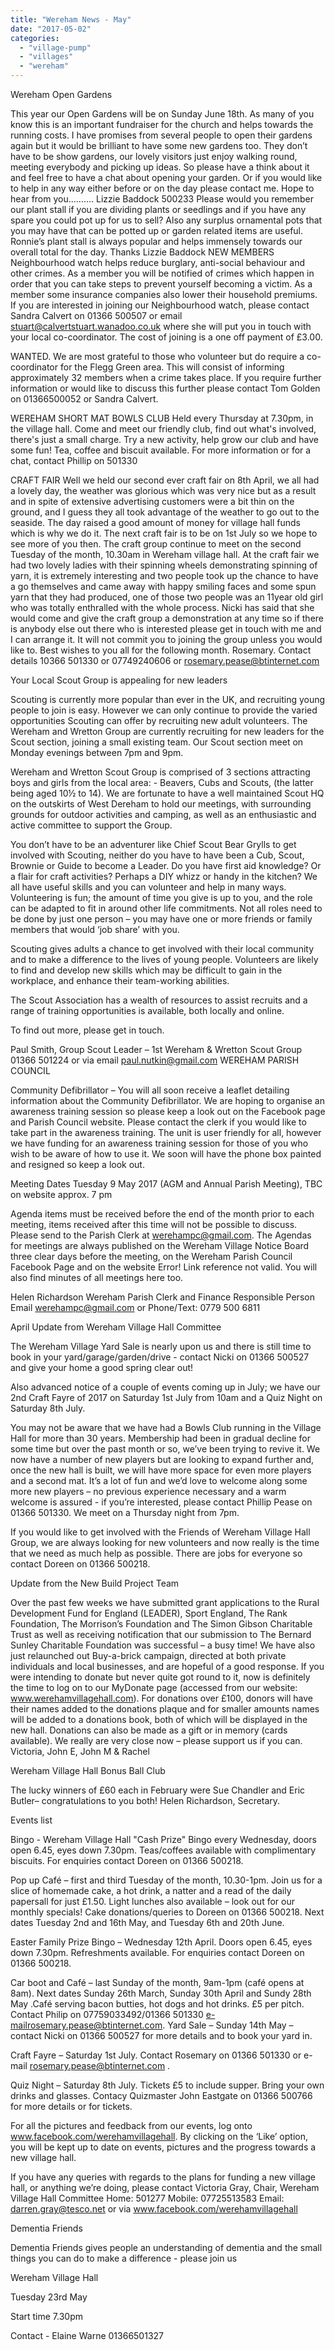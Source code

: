 ```yaml
---
title: "Wereham News - May"
date: "2017-05-02"
categories: 
  - "village-pump"
  - "villages"
  - "wereham"
---
```


Wereham Open Gardens

This year our Open Gardens will be on Sunday June 18th. As many of you know this is an important fundraiser for the church and helps towards the running costs. I have promises from several people to open their gardens again but it would be brilliant to have some new gardens too. They don’t have to be show gardens, our lovely visitors just enjoy walking round, meeting everybody and picking up ideas. So please have a think about it and feel free to have a chat about opening your garden. Or if you would like to help in any way either before or on the day please contact me. Hope to hear from you.......... Lizzie Baddock 500233 Please would you remember our plant stall if you are dividing plants or seedlings and if you have any spare you could pot up for us to sell? Also any surplus ornamental pots that you may have that can be potted up or garden related items are useful. Ronnie’s plant stall is always popular and helps immensely towards our overall total for the day. Thanks Lizzie Baddock NEW MEMBERS Neighbourhood watch helps reduce burglary, anti-social behaviour and other crimes. As a member you will be notified of crimes which happen in order that you can take steps to prevent yourself becoming a victim. As a member some insurance companies also lower their household premiums. If you are interested in joining our Neighbourhood watch, please contact Sandra Calvert on 01366 500507 or email stuart@calvertstuart.wanadoo.co.uk where she will put you in touch with your local co-coordinator. The cost of joining is a one off payment of £3.00.

WANTED. We are most grateful to those who volunteer but do require a co-coordinator for the Flegg Green area. This will consist of informing approximately 32 members when a crime takes place. If you require further information or would like to discuss this further please contact Tom Golden on 01366500052 or Sandra Calvert.

WEREHAM SHORT MAT BOWLS CLUB Held every Thursday at 7.30pm, in the village hall. Come and meet our friendly club, find out what's involved, there's just a small charge. Try a new activity, help grow our club and have some fun! Tea, coffee and biscuit available. For more information or for a chat, contact Phillip on 501330

CRAFT FAIR Well we held our second ever craft fair on 8th April, we all had a lovely day, the weather was glorious which was very nice but as a result and in spite of extensive advertising customers were a bit thin on the ground, and I guess they all took advantage of the weather to go out to the seaside. The day raised a good amount of money for village hall funds which is why we do it. The next craft fair is to be on 1st July so we hope to see more of you then. The craft group continue to meet on the second Tuesday of the month, 10.30am in Wereham village hall. At the craft fair we had two lovely ladies with their spinning wheels demonstrating spinning of yarn, it is extremely interesting and two people took up the chance to have a go themselves and came away with happy smiling faces and some spun yarn that they had produced, one of those two people was an 11year old girl who was totally enthralled with the whole process. Nicki has said that she would come and give the craft group a demonstration at any time so if there is anybody else out there who is interested please get in touch with me and I can arrange it. It will not commit you to joining the group unless you would like to. Best wishes to you all for the following month. Rosemary. Contact details 10366 501330 or 07749240606 or rosemary.pease@btinternet.com

Your Local Scout Group is appealing for new leaders

Scouting is currently more popular than ever in the UK, and recruiting young people to join is easy. However we can only continue to provide the varied opportunities Scouting can offer by recruiting new adult volunteers. The Wereham and Wretton Group are currently recruiting for new leaders for the Scout section, joining a small existing team. Our Scout section meet on Monday evenings between 7pm and 9pm.

Wereham and Wretton Scout Group is comprised of 3 sections attracting boys and girls from the local area: - Beavers, Cubs and Scouts, (the latter being aged 10½ to 14). We are fortunate to have a well maintained Scout HQ on the outskirts of West Dereham to hold our meetings, with surrounding grounds for outdoor activities and camping, as well as an enthusiastic and active committee to support the Group.

You don’t have to be an adventurer like Chief Scout Bear Grylls to get involved with Scouting, neither do you have to have been a Cub, Scout, Brownie or Guide to become a Leader. Do you have first aid knowledge? Or a flair for craft activities? Perhaps a DIY whizz or handy in the kitchen? We all have useful skills and you can volunteer and help in many ways. Volunteering is fun; the amount of time you give is up to you, and the role can be adapted to fit in around other life commitments. Not all roles need to be done by just one person – you may have one or more friends or family members that would ‘job share’ with you.

Scouting gives adults a chance to get involved with their local community and to make a difference to the lives of young people. Volunteers are likely to find and develop new skills which may be difficult to gain in the workplace, and enhance their team-working abilities.

The Scout Association has a wealth of resources to assist recruits and a range of training opportunities is available, both locally and online.

To find out more, please get in touch.

Paul Smith, Group Scout Leader – 1st Wereham & Wretton Scout Group 01366 501224 or via email paul.nutkin@gmail.com WEREHAM PARISH COUNCIL

Community Defibrillator – You will all soon receive a leaflet detailing information about the Community Defibrillator. We are hoping to organise an awareness training session so please keep a look out on the Facebook page and Parish Council website. Please contact the clerk if you would like to take part in the awareness training. The unit is user friendly for all, however we have funding for an awareness training session for those of you who wish to be aware of how to use it. We soon will have the phone box painted and resigned so keep a look out.

Meeting Dates Tuesday 9 May 2017 (AGM and Annual Parish Meeting), TBC on website approx. 7 pm

Agenda items must be received before the end of the month prior to each meeting, items received after this time will not be possible to discuss. Please send to the Parish Clerk at werehampc@gmail.com. The Agendas for meetings are always published on the Wereham Village Notice Board three clear days before the meeting, on the Wereham Parish Council Facebook Page and on the website Error! Link reference not valid. You will also find minutes of all meetings here too.

Helen Richardson Wereham Parish Clerk and Finance Responsible Person Email werehampc@gmail.com or Phone/Text: 0779 500 6811

April Update from Wereham Village Hall Committee

The Wereham Village Yard Sale is nearly upon us and there is still time to book in your yard/garage/garden/drive - contact Nicki on 01366 500527 and give your home a good spring clear out!

Also advanced notice of a couple of events coming up in July; we have our 2nd Craft Fayre of 2017 on Saturday 1st July from 10am and a Quiz Night on Saturday 8th July.

You may not be aware that we have had a Bowls Club running in the Village Hall for more than 30 years. Membership had been in gradual decline for some time but over the past month or so, we’ve been trying to revive it. We now have a number of new players but are looking to expand further and, once the new hall is built, we will have more space for even more players and a second mat. It’s a lot of fun and we’d love to welcome along some more new players – no previous experience necessary and a warm welcome is assured - if you’re interested, please contact Phillip Pease on 01366 501330. We meet on a Thursday night from 7pm.

If you would like to get involved with the Friends of Wereham Village Hall Group, we are always looking for new volunteers and now really is the time that we need as much help as possible. There are jobs for everyone so contact Doreen on 01366 500218.

Update from the New Build Project Team

Over the past few weeks we have submitted grant applications to the Rural Development Fund for England (LEADER), Sport England, The Rank Foundation, The Morrison’s Foundation and The Simon Gibson Charitable Trust as well as receiving notification that our submission to The Bernard Sunley Charitable Foundation was successful – a busy time! We have also just relaunched out Buy-a-brick campaign, directed at both private individuals and local businesses, and are hopeful of a good response. If you were intending to donate but never quite got round to it, now is definitely the time to log on to our MyDonate page (accessed from our website: www.werehamvillagehall.com). For donations over £100, donors will have their names added to the donations plaque and for smaller amounts names will be added to a donations book, both of which will be displayed in the new hall. Donations can also be made as a gift or in memory (cards available). We really are very close now – please support us if you can. Victoria, John E, John M & Rachel

Wereham Village Hall Bonus Ball Club

The lucky winners of £60 each in February were Sue Chandler and Eric Butler– congratulations to you both! Helen Richardson, Secretary.

Events list

Bingo - Wereham Village Hall "Cash Prize" Bingo every Wednesday, doors open 6.45, eyes down 7.30pm. Teas/coffees available with complimentary biscuits. For enquiries contact Doreen on 01366 500218.

Pop up Café – first and third Tuesday of the month, 10.30-1pm. Join us for a slice of homemade cake, a hot drink, a natter and a read of the daily papersall for just £1.50. Light lunches also available – look out for our monthly specials! Cake donations/queries to Doreen on 01366 500218. Next dates Tuesday 2nd and 16th May, and Tuesday 6th and 20th June.

Easter Family Prize Bingo – Wednesday 12th April. Doors open 6.45, eyes down 7.30pm. Refreshments available. For enquiries contact Doreen on 01366 500218.

Car boot and Café – last Sunday of the month, 9am-1pm (café opens at 8am). Next dates Sunday 26th March, Sunday 30th April and Sundy 28th May .Café serving bacon butties, hot dogs and hot drinks. £5 per pitch. Contact Philip on 07759033492/01366 501330 e-mailrosemary.pease@btinternet.com. Yard Sale – Sunday 14th May – contact Nicki on 01366 500527 for more details and to book your yard in.

Craft Fayre – Saturday 1st July. Contact Rosemary on 01366 501330 or e-mail rosemary.pease@btinternet.com .

Quiz Night – Saturday 8th July. Tickets £5 to include supper. Bring your own drinks and glasses. Contacy Quizmaster John Eastgate on 01366 500766 for more details or for tickets.

For all the pictures and feedback from our events, log onto www.facebook.com/werehamvillagehall. By clicking on the ‘Like’ option, you will be kept up to date on events, pictures and the progress towards a new village hall.

If you have any queries with regards to the plans for funding a new village hall, or anything we’re doing, please contact Victoria Gray, Chair, Wereham Village Hall Committee Home: 501277 Mobile: 07725513583 Email: darren.gray@tesco.net or via www.facebook.com/werehamvillagehall

Dementia Friends

Dementia Friends gives people an understanding of dementia and the small things you can do to make a difference - please join us

Wereham Village Hall

Tuesday 23rd May

Start time 7.30pm

Contact - Elaine Warne 01366501327
